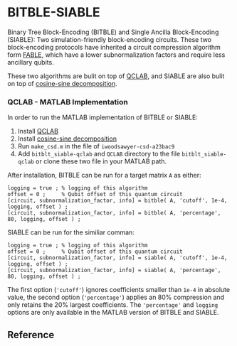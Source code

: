 # BITBLE-SIABLE
Binary Tree Block-Encoding (BITBLE) and Single Ancilla Block-Encoding (SIABLE): Two simulation-friendly block-encoding circuits. These two block-encoding protocols have inherited a circuit compression algorithm form [FABLE](https://github.com/QuantumComputingLab/fable), which have a lower subnormalization factors and require less ancillary qubits.

These two algorithms are bulit on top of [QCLAB](https://github.com/QuantumComputingLab/qclab), and SIABLE are also bulit on top of [cosine-sine decomposition](https://www.mathworks.com/matlabcentral/fileexchange/50402-cosine-sine-decomposition).


### QCLAB - MATLAB Implementation ###

In order to run the MATLAB implementation of BITBLE or SIABLE:

1. Install [QCLAB](https://github.com/QuantumComputingLab/qclab)
2. Install [cosine-sine decomposition](https://www.mathworks.com/matlabcentral/fileexchange/50402-cosine-sine-decomposition)
3. Run `make_csd.m` in the file of `iwoodsawyer-csd-a23bac9`
4. Add `bitblt_siable-qclab` and `QCLAB` directory to the file `bitblt_siable-qclab` or clone these two file in your MATLAB path.

After installation, BITBLE can be run for a target matrix `A` as either:

 ```
logging = true ; % logging of this algorithm
offset = 0 ;     % Qubit offset of this quantum circuit
[circuit, subnormalization_factor, info] = bitble( A, 'cutoff', 1e-4, logging, offset ) ;
[circuit, subnormalization_factor, info] = bitble( A, 'percentage', 80, logging, offset ) ;
```

SIABLE can be run for the similiar comman: 

 ```
logging = true ; % logging of this algorithm
offset = 0 ;     % Qubit offset of this quantum circuit
[circuit, subnormalization_factor, info] = siable( A, 'cutoff', 1e-4, logging, offset ) ;
[circuit, subnormalization_factor, info] = siable( A, 'percentage', 80, logging, offset ) ;
```
    
The first option (`'cutoff'`) ignores coefficients smaller than `1e-4` in absolute value, the second option
(`'percentage'`) applies an 80% compression and only retains the 20% largest coefficients. The `'percentage'` and `logging` options are only available in the MATLAB version of BITBLE and SIABLE.

## Reference
